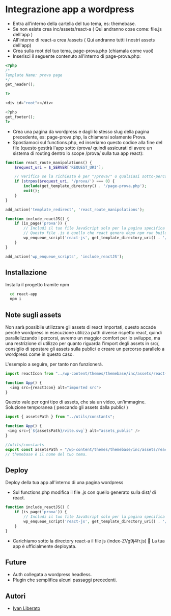 
# Integrazione app a wordpress

- Entra all'interno della cartella del tuo tema, es: themebase.
- Se non esiste crea inc/assets/react-a ( Qui andranno cose come: file.js dell'app )
- All'interno di react-a crea /assets ( Qui andranno tutti i nostri assets dell'app)
- Crea sulla root del tuo tema, page-prova.php (chiamala come vuoi)
- Inserisci il seguente contenuto all'interno di page-prova.php:
```php
<?php
/*
Template Name: prova page
*/
get_header();

?>

<div id="root"></div>

<?php
get_footer();
?>
```
- Crea una pagina da wordpress e dagli lo stesso slug della pagina precedente, es: page-prova.php, la chiamerai solamente Prova.
- Spostiamoci sul functions.php, ed inseriamo questo codice alla fine del file (questo gestirà l'app sotto /prova/ quindi assicurati di avere un sistema di routing dentro lo scope /prova/ sulla tua app react):
```php
function react_route_manipolations() {
    $request_uri = $_SERVER['REQUEST_URI'];

    // Verifica se la richiesta è per "/prova/" o qualsiasi sotto-percorso
    if (strpos($request_uri, '/prova/') === 0) {
        include(get_template_directory() . '/page-prova.php');
        exit();
    }
}

add_action('template_redirect', 'react_route_manipolations');

function include_reactJS() {
    if (is_page('prova')) {
        // Includi il tuo file JavaScript solo per la pagina specifica
        // Questo file .js è quello che react genera dopo npm run build, andrà sostituito ogni deploy.
        wp_enqueue_script('react-js', get_template_directory_uri() . '/inc/assets/react-a/index-ZVg9j4fr.js', array('jquery'), null, true);
    }
}

add_action('wp_enqueue_scripts', 'include_reactJS');
```


## Installazione

Installa il progetto tramite npm

```bash
  cd react-app
  npm i
```
    
## Note sugli assets

Non sarà possibile utilizzare gli assets di react importati, questo accade perchè wordpress in esecuzione utilizza path diverse rispetto react, quindi parallelizzando i percorsi, avremo un maggior comfort per lo sviluppo, ma una restrizione di utilizzo per quanto riguarda l'import degli assets in src/, consiglio di spostare gli assets sulla public/ e creare un percorso parallelo a wordpress come in questo caso.

L'esempio a seguire, per tanto non funzionerà.

```javascript
import reactIcon from "../wp-content/themes/themebase/inc/assets/react-a/assets/react.svg";

function App() {
  <img src={reactIcon} alt="imported src">
}
```

Questo vale per ogni tipo di assets, che sia un video, un'immagine.
Soluzione temporanea ( pescando gli assets dalla public/ )
```javascript
import { assetsPath } from "../utils/constants";

function App() {
 <img src={`${assetsPath}/vite.svg`} alt="assets_public" />
}

//utils/constants
export const assetsPath = "/wp-content/themes/themebase/inc/assets/react-a/assets";
// themebase è il nome del tuo tema.

```
## Deploy
Deploy della tua app all'interno di una pagina wordpress

- Sul functions.php modifica il file .js con quello generato sulla dist/ di react.
```php
function include_reactJS() {
    if (is_page('prova')) {
        // Includi il tuo file JavaScript solo per la pagina specifica
        wp_enqueue_script('react-js', get_template_directory_uri() . '/inc/assets/react-a/index-ZVg9j4fr.js', array('jquery'), null, true);
    }
}
```
- Carichiamo sotto la directory react-a il file js (index-ZVg9j4fr.js)
🚀 La tua app è ufficialmente deployata.
## Future
- Auth collegata a wordpress headless.
- Plugin che semplifica alcuni passaggi precedenti.


## Autori

- [Ivan Liberato](https://github.com/Void061)

